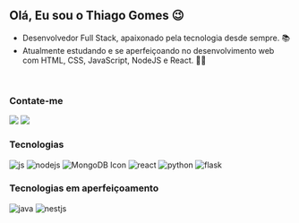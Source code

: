 ## Olá, Eu sou o Thiago Gomes 😉️

- Desenvolvedor Full Stack, apaixonado pela tecnologia desde sempre. 📚 <br>
- Atualmente estudando e se aperfeiçoando no desenvolvimento web com HTML, CSS, JavaScript, NodeJS e React. 👨‍💻
<br />

### Contate-me

<div style="display: inline_block">
  <a href="https://www.linkedin.com/in/thgomesdev/" target="_blank"><img src="https://img.shields.io/badge/-LinkedIn-%230077B5?style=for-the-badge&logo=linkedin&logoColor=white" target="_blank"></a>
  <a href="mailto:thiagogomespereiradeabreu@gmail.com"><img src="https://img.shields.io/badge/-Gmail-%23333?style=for-the-badge&logo=gmail&logoColor=white" target="_blank"></a>
  </div>
  
### Tecnologias 

<div style="display: inline_block">
  <img align="center" alt="js" src="https://img.shields.io/badge/JavaScript-F7DF1E?style=for-the-badge&logo=javascript&logoColor=black" />
  <img align="center" alt="nodejs" src="https://img.shields.io/badge/Node.js-43853D?style=for-the-badge&logo=node.js&logoColor=white" />
  <img align='center' alt="MongoDB Icon" src= "https://img.shields.io/badge/MongoDB-4EA94B?style=for-the-badge&logo=mongodb&logoColor=white">
  <img align="center" alt="react" src="https://img.shields.io/badge/React-20232A?style=for-the-badge&logo=react&logoColor=61DAFB" />
  <img align="center" alt="python" src="https://img.shields.io/badge/python-3670A0?style=for-the-badge&logo=python&logoColor=ffdd54" />
  <img align="center" alt="flask" src="https://img.shields.io/badge/flask-%23000.svg?style=for-the-badge&logo=flask&logoColor=white" />
</div>

### Tecnologias em aperfeiçoamento

<div style="display: inline_block">
    <img align="center" alt="java" src="https://img.shields.io/badge/java-%23ED8B00.svg?style=for-the-badge&logo=openjdk&logoColor=white" />
    <img align="center" alt="nestjs" src="https://img.shields.io/badge/nestjs-000000.svg?style=for-the-badge&logo=nestjs&logoColor=ff0000" />
</div><br>

